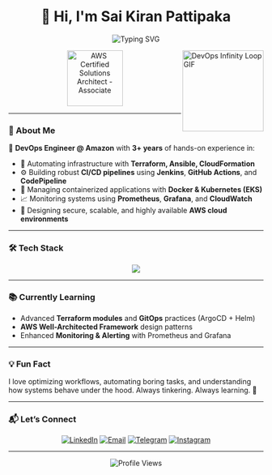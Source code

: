 <h1 align="center">👋 Hi, I'm Sai Kiran Pattipaka</h1>

<p align="center">
  <img src="https://readme-typing-svg.herokuapp.com?font=Fira+Code&duration=3000&pause=1000&center=true&width=460&lines=DevOps+Engineer+%40+Amazon;AWS+Certified+Solutions+Architect;Infrastructure+Automation+%7C+CI%2FCD+%7C+Kubernetes;3%2B+Years+Experience" alt="Typing SVG" />
</p>

<img align="right" src="https://www.zartis.com/wp-content/uploads/2024/02/continuous-devops-cycle.gif" height="160" alt="DevOps Infinity Loop GIF"/>

<p align="center">
  <img src="https://upload.wikimedia.org/wikipedia/commons/6/62/AWS_SAA_C02_Badge.png" width="110" alt="AWS Certified Solutions Architect - Associate" />
</p>

---

### 🚀 About Me

🎯 **DevOps Engineer @ Amazon** with **3+ years** of hands-on experience in:
- 🧱 Automating infrastructure with **Terraform, Ansible, CloudFormation**
- ⚙️ Building robust **CI/CD pipelines** using **Jenkins**, **GitHub Actions**, and **CodePipeline**
- 🐳 Managing containerized applications with **Docker & Kubernetes (EKS)**
- 📈 Monitoring systems using **Prometheus**, **Grafana**, and **CloudWatch**
- 🔐 Designing secure, scalable, and highly available **AWS cloud environments**

---

### 🛠️ Tech Stack

<p align="center">
  <img src="https://skillicons.dev/icons?i=aws,docker,kubernetes,terraform,ansible,jenkins,linux,bash,git,github,gitlab,py" />
</p>

---

### 📚 Currently Learning

- Advanced **Terraform modules** and **GitOps** practices (ArgoCD + Helm)
- **AWS Well-Architected Framework** design patterns
- Enhanced **Monitoring & Alerting** with Prometheus and Grafana

---

### 💡 Fun Fact

I love optimizing workflows, automating boring tasks, and understanding how systems behave under the hood. Always tinkering. Always learning. 🧠

---

### 📬 Let’s Connect

<p align="center">
  <a href="https://linkedin.com/in/saikiranpattipaka" target="_blank"><img src="https://img.shields.io/badge/LinkedIn-blue?style=for-the-badge&logo=linkedin" alt="LinkedIn"/></a>
  <a href="mailto:saikiranpattipaka@outlook.com" target="_blank"><img src="https://img.shields.io/badge/Email-outlook-blue?style=for-the-badge&logo=microsoftoutlook" alt="Email"/></a>
  <a href="https://t.me/saikiranpattipaka" target="_blank"><img src="https://img.shields.io/badge/Telegram-0088cc?style=for-the-badge&logo=telegram&logoColor=white" alt="Telegram"/></a>
  <a href="https://www.instagram.com/saikiranpattipaka" target="_blank"><img src="https://img.shields.io/badge/Instagram-E4405F?style=for-the-badge&logo=instagram&logoColor=white" alt="Instagram"/></a>
</p>

---

<p align="center">
  <img src="https://komarev.com/ghpvc/?username=saikiranpattipaka&style=flat-square&color=blue" alt="Profile Views"/>
</p>
